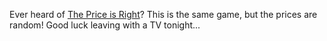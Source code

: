 Ever heard of [The Price is Right](https://priceisright.com/)? This is the same game, but the prices are random! Good luck leaving with a TV tonight...
